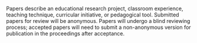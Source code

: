 Papers describe an educational research project, classroom experience, teaching technique, curricular initiative, or pedagogical tool. Submitted papers for review will be anonymous. Papers will undergo a blind reviewing process; accepted papers will need to submit a non-anonymous version for publication in the proceedings after acceptance.